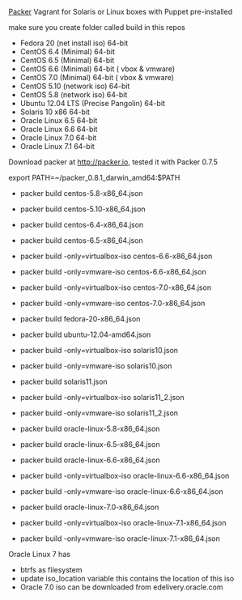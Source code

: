 [Packer](http://packer.io) Vagrant for Solaris or Linux boxes with Puppet pre-installed

make sure you create folder called build in this repos

* Fedora 20 (net install iso) 64-bit
* CentOS 6.4 (Minimal) 64-bit
* CentOS 6.5 (Minimal) 64-bit
* CentOS 6.6 (Minimal) 64-bit ( vbox & vmware)
* CentOS 7.0 (Minimal) 64-bit ( vbox & vmware)
* CentOS 5.10 (network iso) 64-bit
* CentOS 5.8 (network iso) 64-bit
* Ubuntu 12.04 LTS (Precise Pangolin) 64-bit
* Solaris 10 x86 64-bit
* Oracle Linux 6.5 64-bit
* Oracle Linux 6.6 64-bit
* Oracle Linux 7.0 64-bit
* Oracle Linux 7.1 64-bit

Download packer at http://packer.io, tested it with Packer 0.7.5

export PATH=~/packer_0.8.1_darwin_amd64:$PATH

* packer build centos-5.8-x86_64.json
* packer build centos-5.10-x86_64.json
* packer build centos-6.4-x86_64.json
* packer build centos-6.5-x86_64.json

* packer build -only=virtualbox-iso centos-6.6-x86_64.json
* packer build -only=vmware-iso centos-6.6-x86_64.json

* packer build -only=virtualbox-iso centos-7.0-x86_64.json
* packer build -only=vmware-iso centos-7.0-x86_64.json

* packer build fedora-20-x86_64.json
* packer build ubuntu-12.04-amd64.json

* packer build -only=virtualbox-iso solaris10.json
* packer build -only=vmware-iso solaris10.json

* packer build solaris11.json
* packer build -only=virtualbox-iso solaris11_2.json
* packer build -only=vmware-iso solaris11_2.json

* packer build oracle-linux-5.8-x86_64.json
* packer build oracle-linux-6.5-x86_64.json
* packer build oracle-linux-6.6-x86_64.json
* packer build -only=virtualbox-iso oracle-linux-6.6-x86_64.json
* packer build -only=vmware-iso oracle-linux-6.6-x86_64.json
* packer build oracle-linux-7.0-x86_64.json
* packer build -only=virtualbox-iso oracle-linux-7.1-x86_64.json
* packer build -only=vmware-iso oracle-linux-7.1-x86_64.json

Oracle Linux 7 has
- btrfs as filesystem
- update iso_location variable this contains the location of this iso
- Oracle 7.0 iso can be downloaded from edelivery.oracle.com
